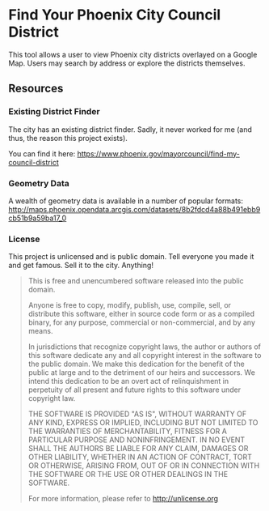 # Find Your Phoenix City Council District

This tool allows a user to view Phoenix city districts overlayed on a Google Map.
Users may search by address or explore the districts themselves.


## Resources


### Existing District Finder

The city has an existing district finder. Sadly, it never worked for me (and thus,
the reason this project exists).

You can find it here:
https://www.phoenix.gov/mayorcouncil/find-my-council-district

### Geometry Data

A wealth of geometry data is available in a number of popular formats:
http://maps.phoenix.opendata.arcgis.com/datasets/8b2fdcd4a88b491ebb9cb51b9a59ba17_0

### License

This project is unlicensed and is public domain. Tell everyone you made it and get
famous. Sell it to the city. Anything!

> This is free and unencumbered software released into the public domain.
>
> Anyone is free to copy, modify, publish, use, compile, sell, or
distribute this software, either in source code form or as a compiled
binary, for any purpose, commercial or non-commercial, and by any
means.
>
> In jurisdictions that recognize copyright laws, the author or authors
of this software dedicate any and all copyright interest in the
software to the public domain. We make this dedication for the benefit
of the public at large and to the detriment of our heirs and
successors. We intend this dedication to be an overt act of
relinquishment in perpetuity of all present and future rights to this
software under copyright law.
>
> THE SOFTWARE IS PROVIDED "AS IS", WITHOUT WARRANTY OF ANY KIND,
EXPRESS OR IMPLIED, INCLUDING BUT NOT LIMITED TO THE WARRANTIES OF
MERCHANTABILITY, FITNESS FOR A PARTICULAR PURPOSE AND NONINFRINGEMENT.
IN NO EVENT SHALL THE AUTHORS BE LIABLE FOR ANY CLAIM, DAMAGES OR
OTHER LIABILITY, WHETHER IN AN ACTION OF CONTRACT, TORT OR OTHERWISE,
ARISING FROM, OUT OF OR IN CONNECTION WITH THE SOFTWARE OR THE USE OR
OTHER DEALINGS IN THE SOFTWARE.
>
> For more information, please refer to <http://unlicense.org>


